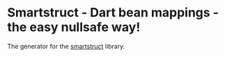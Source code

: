 # Smartstruct - Dart bean mappings - the easy nullsafe way!

The generator for the [smartstruct](https://pub.dev/packages/smartstruct) library.
